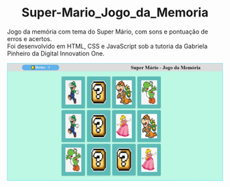 <h1 align="center">
   Super-Mario_Jogo_da_Memoria
</h1>

Jogo da memória com tema do Super Mário, com sons e pontuação de erros e acertos.   
Foi desenvolvido em HTML, CSS e JavaScript sob a tutoria da Gabriela Pinheiro da Digital Innovation One.   

 ![Estrutura de Pastas](img/Jogo-da-Memoria-Com-Super-Mario.jpg)   
